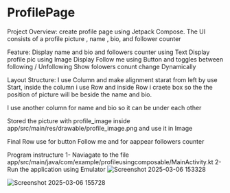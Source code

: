 # ProfilePage
Project Overview:
create profile page using Jetpack Compose. The UI consists of a profile picture , name , bio, and follower counter

Feature:
Display name and bio and followers counter using Text 
Display profile pic using Image
Display Follow me using Button and toggles between following / Unfollowing
Show folowers conunt change Dynamically

Layout Structure: 
I use Column and make alignment starat from left by use Start, inside the column i use Row and inside Row i craete box so the the position of picture will be beside the name and bio. 

I use another column for name and bio so it can be under each other 

Stored the picture with profile_image inside app/src/main/res/drawable/profile_image.png and use it in Image 

Final Row use for button Follow me and for aappear followers counter 

Program instructure
1- Naviagate to the file
app/src/main/java/com/example/profileusingcomposable/MainActivity.kt
2- Run the application using Emulator 
![Screenshot 2025-03-06 153328](https://github.com/user-attachments/assets/07002ce7-3c26-44ce-9314-617798479fd8)

![Screenshot 2025-03-06 155728](https://github.com/user-attachments/assets/e808b301-f4e0-4d11-8ffb-48198ff6cc03)




